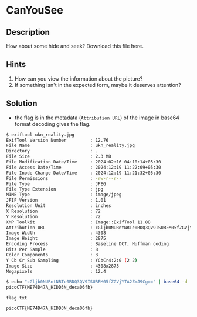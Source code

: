 # CanYouSee

## Description

How about some hide and seek?
Download this file here.

## Hints

1. How can you view the information about the picture?
2. If something isn't in the expected form, maybe it deserves attention?

## Solution

- the flag is in the metadata (`Attribution URL`) of the image in base64 format decoding gives the  flag.

```bash
$ exiftool ukn_reality.jpg                                        
ExifTool Version Number         : 12.76
File Name                       : ukn_reality.jpg
Directory                       : .
File Size                       : 2.3 MB
File Modification Date/Time     : 2024:02:16 04:10:14+05:30
File Access Date/Time           : 2024:12:19 11:22:09+05:30
File Inode Change Date/Time     : 2024:12:19 11:21:32+05:30
File Permissions                : -rw-r--r--
File Type                       : JPEG
File Type Extension             : jpg
MIME Type                       : image/jpeg
JFIF Version                    : 1.01
Resolution Unit                 : inches
X Resolution                    : 72
Y Resolution                    : 72
XMP Toolkit                     : Image::ExifTool 11.88
Attribution URL                 : cGljb0NURntNRTc0RDQ3QV9ISUREM05fZGVjYTA2ZmJ9Cg==
Image Width                     : 4308
Image Height                    : 2875
Encoding Process                : Baseline DCT, Huffman coding
Bits Per Sample                 : 8
Color Components                : 3
Y Cb Cr Sub Sampling            : YCbCr4:2:0 (2 2)
Image Size                      : 4308x2875
Megapixels                      : 12.4

$ echo "cGljb0NURntNRTc0RDQ3QV9ISUREM05fZGVjYTA2ZmJ9Cg==" | base64 -d
picoCTF{ME74D47A_HIDD3N_deca06fb}
```
`flag.txt`

```
picoCTF{ME74D47A_HIDD3N_deca06fb}
```
